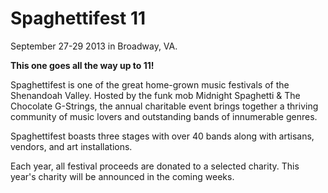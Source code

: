 Spaghettifest 11
=============

September 27-29 2013 in Broadway, VA.

**This one goes all the way up to 11!**

Spaghettifest is one of the great home-grown music festivals of the Shenandoah Valley. Hosted by the funk mob Midnight Spaghetti & The Chocolate G-Strings, the annual charitable event brings together a thriving community of music lovers and outstanding bands of innumerable genres.

Spaghettifest boasts three stages with over 40 bands along with artisans, vendors, and art installations.

Each year, all festival proceeds are donated to a selected charity. This year's charity will be announced in the coming weeks.
